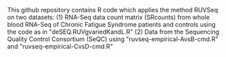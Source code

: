 This github repository contains R code which applies the method RUVSeq on two datasets: 
(1) RNA-Seq data count matrix (SRcounts) from whole blood RNA-Seq of Chronic Fatigue Syndrome  patients and controls using the code as in "deSEQ.RUVgvariedKandL.R"
(2) Data from the Sequencing Quality Control Consortium  (SeQC) using "ruvseq-empirical-AvsB-cmd.R" and "ruvseq-empirical-CvsD-cmd.R"
